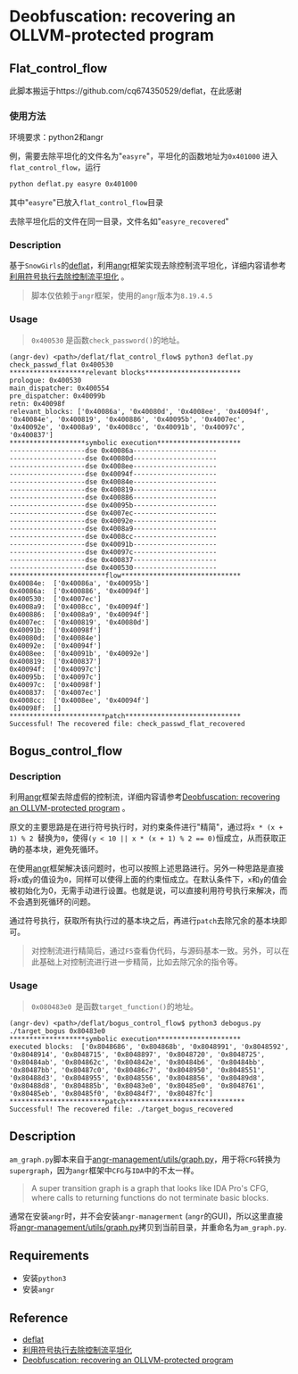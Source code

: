 # Deobfuscation: recovering an OLLVM-protected program

## Flat_control_flow

此脚本搬运于https://github.com/cq674350529/deflat，在此感谢

### 使用方法

环境要求：python2和angr

例，需要去除平坦化的文件名为"`easyre`"，平坦化的函数地址为`0x401000`
进入`flat_control_flow`，运行

```bash
python deflat.py easyre 0x401000
```

其中"`easyre`"已放入`flat_control_flow`目录

去除平坦化后的文件在同一目录，文件名如"`easyre_recovered`"

### Description

基于`SnowGirls`的[deflat](https://github.com/SnowGirls/deflat)，利用[angr](https://github.com/angr/angr)框架实现去除控制流平坦化，详细内容请参考[利用符号执行去除控制流平坦化](https://security.tencent.com/index.php/blog/msg/112) 。

> 脚本仅依赖于`angr`框架，使用的`angr`版本为`8.19.4.5`

### Usage

> `0x400530` 是函数`check_password()`的地址。

```shell
(angr-dev) <path>/deflat/flat_control_flow$ python3 deflat.py check_passwd_flat 0x400530
*******************relevant blocks************************
prologue: 0x400530
main_dispatcher: 0x400554
pre_dispatcher: 0x40099b
retn: 0x40098f
relevant_blocks: ['0x40086a', '0x40080d', '0x4008ee', '0x40094f', '0x40084e', '0x400819', '0x400886', '0x40095b', '0x4007ec', '0x40092e', '0x4008a9', '0x4008cc', '0x40091b', '0x40097c', '0x400837']
*******************symbolic execution*********************
-------------------dse 0x40086a---------------------
-------------------dse 0x40080d---------------------
-------------------dse 0x4008ee---------------------
-------------------dse 0x40094f---------------------
-------------------dse 0x40084e---------------------
-------------------dse 0x400819---------------------
-------------------dse 0x400886---------------------
-------------------dse 0x40095b---------------------
-------------------dse 0x4007ec---------------------
-------------------dse 0x40092e---------------------
-------------------dse 0x4008a9---------------------
-------------------dse 0x4008cc---------------------
-------------------dse 0x40091b---------------------
-------------------dse 0x40097c---------------------
-------------------dse 0x400837---------------------
-------------------dse 0x400530---------------------
************************flow******************************
0x40084e:  ['0x40086a', '0x40095b']
0x40086a:  ['0x400886', '0x40094f']
0x400530:  ['0x4007ec']
0x4008a9:  ['0x4008cc', '0x40094f']
0x400886:  ['0x4008a9', '0x40094f']
0x4007ec:  ['0x400819', '0x40080d']
0x40091b:  ['0x40098f']
0x40080d:  ['0x40084e']
0x40092e:  ['0x40094f']
0x4008ee:  ['0x40091b', '0x40092e']
0x400819:  ['0x400837']
0x40094f:  ['0x40097c']
0x40095b:  ['0x40097c']
0x40097c:  ['0x40098f']
0x400837:  ['0x4007ec']
0x4008cc:  ['0x4008ee', '0x40094f']
0x40098f:  []
************************patch*****************************
Successful! The recovered file: check_passwd_flat_recovered
```

## Bogus_control_flow

### Description

利用[angr](https://github.com/angr/angr)框架去除虚假的控制流，详细内容请参考[Deobfuscation: recovering an OLLVM-protected program](https://blog.quarkslab.com/deobfuscation-recovering-an-ollvm-protected-program.html) 。

原文的主要思路是在进行符号执行时，对约束条件进行"精简"，通过将`x * (x + 1) % 2 `替换为`0`，使得`(y < 10 || x * (x + 1) % 2 == 0)`恒成立，从而获取正确的基本块，避免死循环。

在使用[angr](https://github.com/angr/angr)框架解决该问题时，也可以按照上述思路进行。另外一种思路是直接将`x`或`y`的值设为`0`，同样可以使得上面的约束恒成立。在默认条件下，`x`和`y`的值会被初始化为0，无需手动进行设置。也就是说，可以直接利用符号执行来解决，而不会遇到死循环的问题。

通过符号执行，获取所有执行过的基本块之后，再进行`patch`去除冗余的基本块即可。

> 对控制流进行精简后，通过`F5`查看伪代码，与源码基本一致。另外，可以在此基础上对控制流进行进一步精简，比如去除冗余的指令等。

### Usage

> `0x080483e0 `是函数`target_function()`的地址。

```shell
(angr-dev) <path>/deflat/bogus_control_flow$ python3 debogus.py ./target_bogus 0x80483e0
*******************symbolic execution*********************
executed blocks:  ['0x8048686', '0x804868b', '0x8048991', '0x8048592', '0x8048914', '0x8048715', '0x8048897', '0x8048720', '0x8048725', '0x80484ab', '0x804862c', '0x804842e', '0x80484b6', '0x80484bb', '0x80487bb', '0x80487c0', '0x80486c7', '0x8048950', '0x8048551', '0x80488d3', '0x8048955', '0x8048556', '0x8048856', '0x80489d8', '0x80488d8', '0x804885b', '0x80483e0', '0x80485e0', '0x8048761', '0x80485eb', '0x80485f0', '0x80484f7', '0x80487fc']
************************patch******************************
Successful! The recovered file: ./target_bogus_recovered
```

## Description

`am_graph.py`脚本来自于[angr-management/utils/graph.py](https://github.com/angr/angr-management/blob/master/angrmanagement/utils/graph.py)，用于将`CFG`转换为`supergraph`，因为`angr`框架中`CFG`与`IDA`中的不太一样。

> A super transition graph is a graph that looks like IDA Pro's CFG, where calls to returning functions do not terminate basic blocks. 

通常在安装`angr`时，并不会安装`angr-managerment` (`angr`的GUI)，所以这里直接将[angr-management/utils/graph.py](https://github.com/angr/angr-management/blob/master/angrmanagement/utils/graph.py)拷贝到当前目录，并重命名为`am_graph.py`.

## Requirements

- 安装`python3`
- 安装`angr`  

## Reference

+ [deflat](https://github.com/SnowGirls/deflat)
+ [利用符号执行去除控制流平坦化](https://security.tencent.com/index.php/blog/msg/112)
+ [Deobfuscation: recovering an OLLVM-protected program](https://blog.quarkslab.com/deobfuscation-recovering-an-ollvm-protected-program.html)

